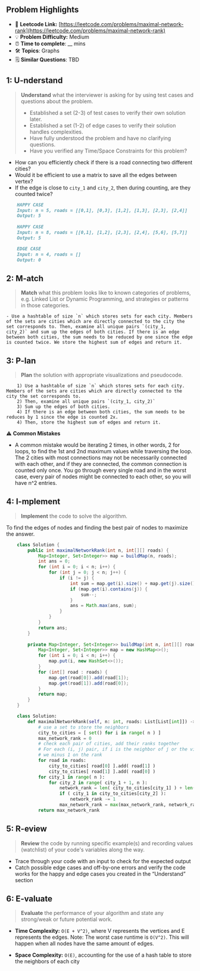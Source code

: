 ## Problem Highlights

* 🔗 **Leetcode Link:** [https://leetcode.com/problems/maximal-network-rank](https://leetcode.com/problems/maximal-network-rank)
* 💡 **Problem Difficulty:** Medium
* ⏰ **Time to complete**: __ mins
* 🛠️ **Topics**: Graphs
* 🗒️ **Similar Questions**: TBD

## 1: **U-nderstand**

> **Understand** what the interviewer is asking for by using test cases and questions about the problem.
> 
> - Established a set (2-3) of test cases to verify their own solution later.
> - Established a set (1-2) of edge cases to verify their solution handles complexities.
> - Have fully understood the problem and have no clarifying questions.
> - Have you verified any Time/Space Constraints for this problem?

- How can you efficiently check if there is a road connecting two different cities?
- Would it be efficient to use a matrix to save all the edges between vertex?
- If the edge is close to `city_1` and `city_2`, then during counting, are they counted twice?
    
```markdown
    HAPPY CASE
    Input: n = 5, roads = [[0,1], [0,3], [1,2], [1,3], [2,3], [2,4]]
    Output: 5
    
    HAPPY CASE
    Input: n = 8, roads = [[0,1], [1,2], [2,3], [2,4], [5,6], [5,7]]
    Output: 5

    EDGE CASE
    Input: n = 4, roads = []
    Output: 0
```
    
## 2: M-atch

> **Match** what this problem looks like to known categories of problems, e.g. Linked List or Dynamic Programming, and strategies or patterns in those categories.

    - Use a hashtable of size `n` which stores sets for each city. Members of the sets are cities which are directly connected to the city the set corresponds to. Then, examine all unique pairs `(city_1, city_2)` and sum up the edges of both cities. If there is an edge between both cities, the sum needs to be reduced by one since the edge is counted twice. We store the highest sum of edges and return it.

## 3: P-lan

> **Plan** the solution with appropriate visualizations and pseudocode.
    
```
    1) Use a hashtable of size `n` which stores sets for each city. Members of the sets are cities which are directly connected to the city the set corresponds to.
    2) Then, examine all unique pairs `(city_1, city_2)`
    3) Sum up the edges of both cities.
    4) If there is an edge between both cities, the sum needs to be reduces by 1 since the edge is counted 2x.
    4) Then, store the highest sum of edges and return it.
```
    
⚠️ **Common Mistakes**

* A common mistake would be iterating 2 times, in other words, 2 for loops, to find the 1st and 2nd maximum values while traversing the loop.
The 2 cities with most connections may not be necessarily connected with each other, and if they are connected, the common connection is counted only once. You go through every single road and in the worst case, every pair of nodes might be connected to each other, so you will have n^2 entries.

## 4: I-mplement

> **Implement** the code to solve the algorithm.

To find the edges of nodes and finding the best pair of nodes to maximize the answer.

```java
    class Solution {
        public int maximalNetworkRank(int n, int[][] roads) {
            Map<Integer, Set<Integer>> map = buildMap(n, roads);
            int ans = 0;
            for (int i = 0; i < n; i++) {
                for (int j = 0; j < n; j++) {
                    if (i != j) {
                        int sum = map.get(i).size() + map.get(j).size();
                        if (map.get(i).contains(j)) {
                            sum--;
                        }
                        ans = Math.max(ans, sum);
                    }
                }
            }
            return ans;
        }
        
        private Map<Integer, Set<Integer>> buildMap(int n, int[][] roads) {
            Map<Integer, Set<Integer>> map = new HashMap<>();
            for (int i = 0; i < n; i++) {
                map.put(i, new HashSet<>());
            }
            for (int[] road : roads) {
                map.get(road[0]).add(road[1]);
                map.get(road[1]).add(road[0]);
            }
            return map;
        }
    }
```
    
```python
    class Solution:
        def maximalNetworkRank(self, n: int, roads: List[List[int]]) -> int:
            # use a set to store the neighbors
            city_to_cities = [ set() for i in range( n ) ]
            max_network_rank = 0
            # check each pair of cities, add their ranks together
            # For each (i, j) pair, if i is the neighbor of j or the vice versa,
            # we minus 1 on the rank
            for road in roads:
                city_to_cities[ road[0] ].add( road[1] )
                city_to_cities[ road[1] ].add( road[0] )
            for city_1 in range( n ):
                for city_2 in range( city_1 + 1, n ):
                    network_rank = len( city_to_cities[city_1] ) + len( city_to_cities[city_2] )
                    if ( city_1 in city_to_cities[city_2] ):
                        network_rank -= 1
                    max_network_rank = max(max_network_rank, network_rank)
            return max_network_rank
```
    
## 5: R-eview

> **Review** the code by running specific example(s) and recording values (watchlist) of your code's variables along the way.

- Trace through your code with an input to check for the expected output
- Catch possible edge cases and off-by-one errors and verify the code works for the happy and edge cases you created in the “Understand” section

    
## 6: E-valuate

> **Evaluate** the performance of your algorithm and state any strong/weak or future potential work.

* **Time Complexity:** `O(E + V^2)`, where V represents the vertices and E represents the edges. 
Note: The worst case runtime is `O(V^2)`. This will happen when all nodes have the same amount of edges.

* **Space Complexity:** `O(E)`, accounting for the use of a hash table to store the neighbors of each city